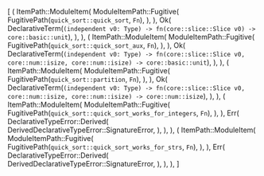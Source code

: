 [
    (
        ItemPath::ModuleItem(
            ModuleItemPath::Fugitive(
                FugitivePath(`quick_sort::quick_sort`, `Fn`),
            ),
        ),
        Ok(
            DeclarativeTerm(`(independent v0: Type) -> fn(core::slice::Slice v0) -> core::basic::unit`),
        ),
    ),
    (
        ItemPath::ModuleItem(
            ModuleItemPath::Fugitive(
                FugitivePath(`quick_sort::quick_sort_aux`, `Fn`),
            ),
        ),
        Ok(
            DeclarativeTerm(`(independent v0: Type) -> fn(core::slice::Slice v0, core::num::isize, core::num::isize) -> core::basic::unit`),
        ),
    ),
    (
        ItemPath::ModuleItem(
            ModuleItemPath::Fugitive(
                FugitivePath(`quick_sort::partition`, `Fn`),
            ),
        ),
        Ok(
            DeclarativeTerm(`(independent v0: Type) -> fn(core::slice::Slice v0, core::num::isize, core::num::isize) -> core::num::isize`),
        ),
    ),
    (
        ItemPath::ModuleItem(
            ModuleItemPath::Fugitive(
                FugitivePath(`quick_sort::quick_sort_works_for_integers`, `Fn`),
            ),
        ),
        Err(
            DeclarativeTypeError::Derived(
                DerivedDeclarativeTypeError::SignatureError,
            ),
        ),
    ),
    (
        ItemPath::ModuleItem(
            ModuleItemPath::Fugitive(
                FugitivePath(`quick_sort::quick_sort_works_for_strs`, `Fn`),
            ),
        ),
        Err(
            DeclarativeTypeError::Derived(
                DerivedDeclarativeTypeError::SignatureError,
            ),
        ),
    ),
]